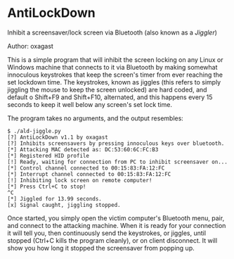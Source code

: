 # AntiLockDown
Inhibit a screensaver/lock screen via Bluetooth (also known as a *Jiggler*)

Author: oxagast

This is a simple program that will inhibit the screen locking on any Linux or Windows machine that
connects to it via Bluetooth by making somewhat innoculous keystrokes that keep the screen's timer
from ever reaching the set lockdown time.  The keystrokes, known as jiggles (this refers to simply
jiggling the mouse to keep the screen unlocked) are hard coded, and default o Shift+F9 and Shift+F10,
alternated, and this happens every 15 seconds to keep it well below any screen's set lock time.

The program takes no arguments, and the output resembles:

```
$ ./ald-jiggle.py
[?] AntiLockDown v1.1 by oxagast                                                                                                                                                                                                                        
[?] Inhibits screensavers by pressing innoculous keys over bluetooth.                                                                                                                                                                                   
[*] Attacking MAC detected as: DC:53:60:6C:FC:B3                                                                                                                                                                                                        
[*] Registered HID profile                                                                                                                                                                                                                              
[!] Ready, waiting for connection from PC to inhibit screensaver on...                                                                                                                                                                                  
[*] Control channel connected to 00:15:83:FA:12:FC                                                                                                                                                                                                      
[*] Interrupt channel connected to 00:15:83:FA:12:FC                                                                                                                                                                                                    
[!] Inhibiting lock screen on remote computer!                                                                                                                                                                                                          
[*] Press Ctrl+C to stop!                                                                                                                                                                                                                                 
^C                                                                                                                                                                                                                                                        
[*] Jiggled for 13.99 seconds.                                                                                                                                                                                                                            
[x] Signal caught, jiggling stopped.
```

Once started, you simply open the victim computer's Bluetooth menu, pair, and connect to the attacking machine.
When it is ready for your connection it will tell you, then continuously send the keystrokes, or jiggles, until
stopped (Ctrl+C kills the program cleanly), or on client disconnect.  It will show you how long it stopped the
screensaver from popping up.
